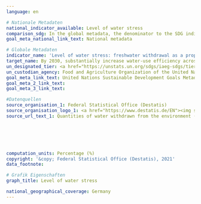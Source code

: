 ```yaml
---
language: en    

# Nationale Metadaten    
national_indicator_available: Level of water stress    
comparison_sdg: In the global metadata, the denominator to the SDG indicator consists of the total renewable freshwater resources minus the environmental flow requirements. For the calculation of this time series, only the total renewable freshwater resources are used in the denominator.    
goal_meta_national_link_text: National metadata    

# Globale Metadaten    
indicator_name: 'Level of water stress: freshwater withdrawal as a proportion of available freshwater resources'    
target_name: By 2030, substantially increase water-use efficiency across all sectors and ensure sustainable withdrawals and supply of freshwater to address water scarcity and substantially reduce the number of people suffering from water scarcity    
un_designated_tier: <a href="https://unstats.un.org/sdgs/iaeg-sdgs/tier-classification/" title="Click here for more information on the UN tier classification.">Tier I</a>    
un_custodian_agency: Food and Agriculture Organization of the United Nations (FAO)    
goal_meta_link_text: United Nations Sustainable Development Goals Metadata    
goal_meta_2_link_text:     
goal_meta_3_link_text:     

#Datenquellen
source_organisation_1: Federal Statistical Office (Destatis)
source_organisation_logo_1: <a href="https://www.destatis.de/EN"><img src="https://g205sdgs.github.io/sdg-indicators/public/OrgImgEn/destatis.png" alt="Logo destatis" style="height:60px; width:148px" /></a>
source_url_text_1: Quantities of water withdrawn from the environment (only available in German)





    
computation_units: Percentage (%)    
copyright: '&copy; Federal Statistical Office (Destatis), 2021'    
data_footnote:     

# Grafik Eigenschaften    
graph_title: Level of water stress    

national_geographical_coverage: Germany    
---
```


<span></span>